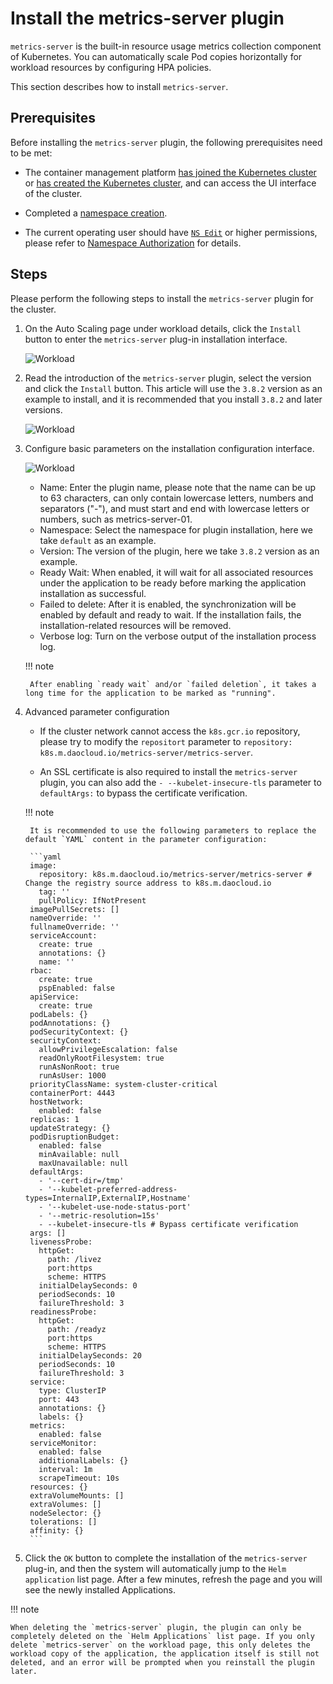 # Install the metrics-server plugin

`metrics-server` is the built-in resource usage metrics collection component of Kubernetes.
You can automatically scale Pod copies horizontally for workload resources by configuring HPA policies.

This section describes how to install `metrics-server`.

## Prerequisites

Before installing the `metrics-server` plugin, the following prerequisites need to be met:

- The container management platform [has joined the Kubernetes cluster](../Clusters/JoinACluster.md) or [has created the Kubernetes cluster](../Clusters/CreateCluster.md), and can access the UI interface of the cluster.

- Completed a [namespace creation](../Namespaces/createns.md).

- The current operating user should have [`NS Edit`](../Permissions/PermissionBrief.md#ns-edit) or higher permissions, please refer to [Namespace Authorization](../Namespaces/createns.md) for details.

## Steps

Please perform the following steps to install the `metrics-server` plugin for the cluster.

1. On the Auto Scaling page under workload details, click the `Install` button to enter the `metrics-server` plug-in installation interface.

    ![Workload](../../images/createScale04.png)

2. Read the introduction of the `metrics-server` plugin, select the version and click the `Install` button. This article will use the `3.8.2` version as an example to install, and it is recommended that you install `3.8.2` and later versions.

    ![Workload](../../images/createScale05.png)

3. Configure basic parameters on the installation configuration interface.

    ![Workload](../../images/createScale06.png)

    - Name: Enter the plugin name, please note that the name can be up to 63 characters, can only contain lowercase letters, numbers and separators ("-"), and must start and end with lowercase letters or numbers, such as metrics-server-01.
    - Namespace: Select the namespace for plugin installation, here we take `default` as an example.
    - Version: The version of the plugin, here we take `3.8.2` version as an example.
    - Ready Wait: When enabled, it will wait for all associated resources under the application to be ready before marking the application installation as successful.
    - Failed to delete: After it is enabled, the synchronization will be enabled by default and ready to wait. If the installation fails, the installation-related resources will be removed.
    - Verbose log: Turn on the verbose output of the installation process log.

    !!! note

        After enabling `ready wait` and/or `failed deletion`, it takes a long time for the application to be marked as "running".

4. Advanced parameter configuration

    - If the cluster network cannot access the `k8s.gcr.io` repository, please try to modify the `repositort` parameter to `repository: k8s.m.daocloud.io/metrics-server/metrics-server`.

    - An SSL certificate is also required to install the `metrics-server` plugin, you can also add the `- --kubelet-insecure-tls` parameter to `defaultArgs:` to bypass the certificate verification.

    !!! note

        It is recommended to use the following parameters to replace the default `YAML` content in the parameter configuration:

        ```yaml
        image:
          repository: k8s.m.daocloud.io/metrics-server/metrics-server # Change the registry source address to k8s.m.daocloud.io
          tag: ''
          pullPolicy: IfNotPresent
        imagePullSecrets: []
        nameOverride: ''
        fullnameOverride: ''
        serviceAccount:
          create: true
          annotations: {}
          name: ''
        rbac:
          create: true
          pspEnabled: false
        apiService:
          create: true
        podLabels: {}
        podAnnotations: {}
        podSecurityContext: {}
        securityContext:
          allowPrivilegeEscalation: false
          readOnlyRootFilesystem: true
          runAsNonRoot: true
          runAsUser: 1000
        priorityClassName: system-cluster-critical
        containerPort: 4443
        hostNetwork:
          enabled: false
        replicas: 1
        updateStrategy: {}
        podDisruptionBudget:
          enabled: false
          minAvailable: null
          maxUnavailable: null
        defaultArgs:
          - '--cert-dir=/tmp'
          - '--kubelet-preferred-address-types=InternalIP,ExternalIP,Hostname'
          - '--kubelet-use-node-status-port'
          - '--metric-resolution=15s'
          - --kubelet-insecure-tls # Bypass certificate verification
        args: []
        livenessProbe:
          httpGet:
            path: /livez
            port:https
            scheme: HTTPS
          initialDelaySeconds: 0
          periodSeconds: 10
          failureThreshold: 3
        readinessProbe:
          httpGet:
            path: /readyz
            port:https
            scheme: HTTPS
          initialDelaySeconds: 20
          periodSeconds: 10
          failureThreshold: 3
        service:
          type: ClusterIP
          port: 443
          annotations: {}
          labels: {}
        metrics:
          enabled: false
        serviceMonitor:
          enabled: false
          additionalLabels: {}
          interval: 1m
          scrapeTimeout: 10s
        resources: {}
        extraVolumeMounts: []
        extraVolumes: []
        nodeSelector: {}
        tolerations: []
        affinity: {}
        ```

5. Click the `OK` button to complete the installation of the `metrics-server` plug-in, and then the system will automatically jump to the `Helm application` list page. After a few minutes, refresh the page and you will see the newly installed Applications.

!!! note

    When deleting the `metrics-server` plugin, the plugin can only be completely deleted on the `Helm Applications` list page. If you only delete `metrics-server` on the workload page, this only deletes the workload copy of the application, the application itself is still not deleted, and an error will be prompted when you reinstall the plugin later.